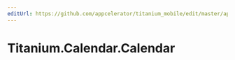 ```yaml
---
editUrl: https://github.com/appcelerator/titanium_mobile/edit/master/apidoc/Titanium/Calendar/CalendarProxy.yml
---
```

# Titanium.Calendar.Calendar

<TypeHeader/>

<ApiDocs/>
